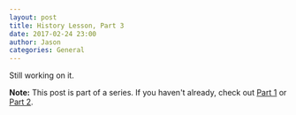 ```yaml
---
layout: post
title: History Lesson, Part 3
date: 2017-02-24 23:00
author: Jason
categories: General
---
```


Still working on it.

<div class="note">
<b>Note:</b> This post is part of a series. If you haven't already, check out <a href="/general/2017/02/22/history_lesson.html">Part 1</a> or <a href="/general/2017/02/24/history_lesson_pt2.html">Part 2</a>.
</div>